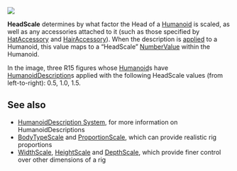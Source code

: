 ![](https://developer.roblox.com/assets/blt1da684150a0bfdfb/HeadScale.jpg)

**HeadScale** determines by what factor the Head of a [Humanoid](https://developer.roblox.com/en-us/api-reference/class/Humanoid) is scaled, as well as any accessories attached to it (such as those specified by [HatAccessory](https://developer.roblox.com/en-us/api-reference/property/HumanoidDescription/HatAccessory) and [HairAccessory](https://developer.roblox.com/en-us/api-reference/property/HumanoidDescription/HairAccessory)). When the description is [applied](https://developer.roblox.com/en-us/api-reference/function/Humanoid/ApplyDescription) to a Humanoid, this value maps to a “HeadScale” [NumberValue](https://developer.roblox.com/en-us/api-reference/class/NumberValue) within the Humanoid.

In the image, three R15 figures whose [Humanoid](https://developer.roblox.com/en-us/api-reference/class/Humanoid)s have [HumanoidDescription](https://developer.roblox.com/en-us/api-reference/class/HumanoidDescription)s applied with the following HeadScale values (from left-to-right): 0.5, 1.0, 1.5.

See also
--------

*   [HumanoidDescription System](https://developer.roblox.com/en-us/articles/humanoiddescription-system), for more information on HumanoidDescriptions
*   [BodyTypeScale](https://developer.roblox.com/en-us/api-reference/property/HumanoidDescription/BodyTypeScale) and [ProportionScale](https://developer.roblox.com/en-us/api-reference/property/HumanoidDescription/ProportionScale), which can provide realistic rig proportions
*   [WidthScale](https://developer.roblox.com/en-us/api-reference/property/HumanoidDescription/HeightScale), [HeightScale](https://developer.roblox.com/en-us/api-reference/property/HumanoidDescription/DepthScale) and [DepthScale](https://developer.roblox.com/en-us/api-reference/property/HumanoidDescription/DepthScale), which provide finer control over other dimensions of a rig